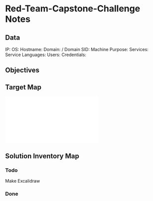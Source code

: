 # Red-Team-Capstone-Challenge Notes

## Data 

IP: 
OS:
Hostname:
Domain:  / Domain SID:
Machine Purpose: 
Services:
Service Languages:
Users:
Credentials:

## Objectives

## Target Map

![](Red-Team-Capstone-Challenge-map.excalidraw.md)

## Solution Inventory Map


### Todo 

Make Excalidraw

### Done
      

